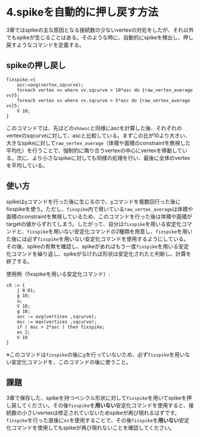 # 4.spikeを自動的に押し戻す方法

3章ではspikeの主な原因となる接続数の少ないvertexの対処をしたが、それ以外でもspikeが生じることはある。そのような時に、自動的にspikeを検出し、押し戻すようなコマンドを定義する。

## spikeの押し戻し
    fixspike:={
        asc:=avg(vertex,sqcurve);
        foreach vertex vv where vv.sqcurve > 10*asc do {raw_vertex_average vv}5;
        foreach vertex vv where vv.sqcurve > 5*asc do {raw_vertex_average vv}5;
        V 10;
    }

このコマンドでは、先ほどの`showsc`と同様にascを計算した後、それぞれのvertexのsqcurveに対して、ascと比較している。まずこの比が10より大きい、大きなspikeに対して`raw_vertex_average`（体積や面積のconstraintを無視した平均化）を行うことで、強制的に隣り合うvertexの中心にvertexを移動している。次に、より小さなspikeに対しても同様の処理を行い、最後に全体のvertexを平均している。

## 使い方
spikeは`g`コマンドを行った後に生じるので、`g`コマンドを複数回行った後にfixspikeを使う。ただし、`fixspike`内で用いている`raw_vertex_average`は体積や面積のconstraintを無視しているため、このコマンドを行った後は体積や面積がtargetの値からずれてしまう。したがって、自分は`fixspike`を用いる安定化コマンドと、`fixspike`を用いない安定化コマンドの2種類を用意し、`fixspike`を用いた後には必ず`fixspike`を用いない安定化コマンドを使用するようにしている。その後、spikeの有無を確認し、spikeがあればもう一度`fixspike`を用いる安定化コマンドを繰り返し、spikeがなければ形状は安定化されたと判断し、計算を終了する。  

使用例（fixspikeを用いる安定化コマンド）:

    c0 := {
        j 0.01; 
        g 10; 
        u; 
        V 10; 
        g 10; 
        asc := avg(vertices ,sqcurve); 
        msc := max(vertices ,sqcurve); 
        if ( msc > 2*asc ) then fixspike; 
        es 2; 
        V 10
    }

※このコマンドは`fixspike`の後に`g`を行っていないため、必ず`fixspike`を用いない安定化コマンドを、このコマンドの後に使うこと。

## 課題
3章で保存した、spikeを持つベシクル形状に対して`fixspike`を用いてspikeを押し戻してください。その後`fixspike`を**用いない**安定化コマンドを使用すると、接続数の小さいvertexは修正されていないためspikeが再び現れるはずです。`fixspike`を行った直後に`es`を使用することで、その後`fixspike`を**用いない**安定化コマンドを使用してもspikeが再び現れないことを確認してください。
